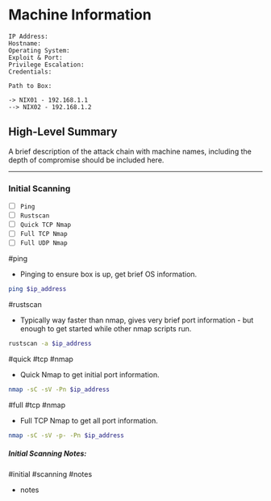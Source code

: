 # Machine Information
```
IP Address:
Hostname:
Operating System:
Exploit & Port:
Privilege Escalation:
Credentials:

Path to Box:

-> NIX01 - 192.168.1.1
--> NIX02 - 192.168.1.2
```
## High-Level Summary

A brief description of the attack chain with machine names, including the depth of compromise should be included here.

-------------
### Initial Scanning

- [ ] `Ping`
- [ ] `Rustscan`
- [ ] `Quick TCP Nmap`
- [ ] `Full TCP Nmap`
- [ ] `Full UDP Nmap`

#ping
- Pinging to ensure box is up, get brief OS information.
```bash
ping $ip_address
```

#rustscan 
- Typically way faster than nmap, gives very brief port information - but enough to get started while other nmap scripts run.
```bash
rustscan -a $ip_address
```

#quick #tcp #nmap 
- Quick Nmap to get initial port information.
```bash
nmap -sC -sV -Pn $ip_address
```

#full #tcp #nmap 
- Full TCP Nmap to get all port information.
```bash
nmap -sC -sV -p- -Pn $ip_address
```
##### Initial Scanning Notes:
#initial #scanning #notes
- notes